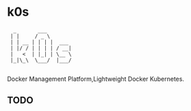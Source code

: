 # k0s

```
  _       ___        
 | |     / _ \       
 | | __ | | | |  ___ 
 | |/ / | | | | / __|
 |   <  | |_| | \__ \
 |_|\_\  \___/  |___/
                     
```

Docker Management Platform,Lightweight Docker Kubernetes.

## TODO

